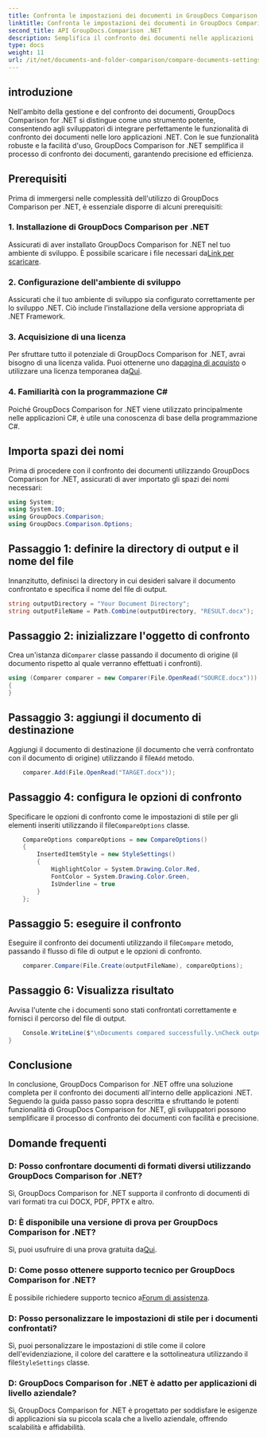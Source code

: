 ```yaml
---
title: Confronta le impostazioni dei documenti in GroupDocs Comparison per .NET
linktitle: Confronta le impostazioni dei documenti in GroupDocs Comparison per .NET
second_title: API GroupDocs.Comparison .NET
description: Semplifica il confronto dei documenti nelle applicazioni .NET con GroupDocs Comparison. Confronta i documenti senza sforzo con funzionalità avanzate.
type: docs
weight: 11
url: /it/net/documents-and-folder-comparison/compare-documents-settings-dotnet/
---
```

## introduzione
Nell'ambito della gestione e del confronto dei documenti, GroupDocs Comparison for .NET si distingue come uno strumento potente, consentendo agli sviluppatori di integrare perfettamente le funzionalità di confronto dei documenti nelle loro applicazioni .NET. Con le sue funzionalità robuste e la facilità d'uso, GroupDocs Comparison for .NET semplifica il processo di confronto dei documenti, garantendo precisione ed efficienza.
## Prerequisiti
Prima di immergersi nelle complessità dell'utilizzo di GroupDocs Comparison per .NET, è essenziale disporre di alcuni prerequisiti:
### 1. Installazione di GroupDocs Comparison per .NET
 Assicurati di aver installato GroupDocs Comparison for .NET nel tuo ambiente di sviluppo. È possibile scaricare i file necessari da[Link per scaricare](https://releases.groupdocs.com/comparison/net/).
### 2. Configurazione dell'ambiente di sviluppo
Assicurati che il tuo ambiente di sviluppo sia configurato correttamente per lo sviluppo .NET. Ciò include l'installazione della versione appropriata di .NET Framework.
### 3. Acquisizione di una licenza
Per sfruttare tutto il potenziale di GroupDocs Comparison for .NET, avrai bisogno di una licenza valida. Puoi ottenerne uno da[pagina di acquisto](https://purchase.groupdocs.com/buy) o utilizzare una licenza temporanea da[Qui](https://purchase.groupdocs.com/temporary-license/).
### 4. Familiarità con la programmazione C#
Poiché GroupDocs Comparison for .NET viene utilizzato principalmente nelle applicazioni C#, è utile una conoscenza di base della programmazione C#.

## Importa spazi dei nomi
Prima di procedere con il confronto dei documenti utilizzando GroupDocs Comparison for .NET, assicurati di aver importato gli spazi dei nomi necessari:
```csharp
using System;
using System.IO;
using GroupDocs.Comparison;
using GroupDocs.Comparison.Options;
```
## Passaggio 1: definire la directory di output e il nome del file
Innanzitutto, definisci la directory in cui desideri salvare il documento confrontato e specifica il nome del file di output.
```csharp
string outputDirectory = "Your Document Directory";
string outputFileName = Path.Combine(outputDirectory, "RESULT.docx");
```
## Passaggio 2: inizializzare l'oggetto di confronto
 Crea un'istanza di`Comparer` classe passando il documento di origine (il documento rispetto al quale verranno effettuati i confronti).
```csharp
using (Comparer comparer = new Comparer(File.OpenRead("SOURCE.docx")))
{
}
```
## Passaggio 3: aggiungi il documento di destinazione
 Aggiungi il documento di destinazione (il documento che verrà confrontato con il documento di origine) utilizzando il file`Add` metodo.
```csharp
    comparer.Add(File.OpenRead("TARGET.docx"));
```
## Passaggio 4: configura le opzioni di confronto
 Specificare le opzioni di confronto come le impostazioni di stile per gli elementi inseriti utilizzando il file`CompareOptions` classe.
```csharp
    CompareOptions compareOptions = new CompareOptions()
    {
        InsertedItemStyle = new StyleSettings()
        {
            HighlightColor = System.Drawing.Color.Red,
            FontColor = System.Drawing.Color.Green,
            IsUnderline = true
        }
    };
```
## Passaggio 5: eseguire il confronto
 Eseguire il confronto dei documenti utilizzando il file`Compare` metodo, passando il flusso di file di output e le opzioni di confronto.
```csharp
    comparer.Compare(File.Create(outputFileName), compareOptions);
```
## Passaggio 6: Visualizza risultato
Avvisa l'utente che i documenti sono stati confrontati correttamente e fornisci il percorso del file di output.
```csharp
    Console.WriteLine($"\nDocuments compared successfully.\nCheck output in {Directory.GetCurrentDirectory()}.");
}
```

## Conclusione
In conclusione, GroupDocs Comparison for .NET offre una soluzione completa per il confronto dei documenti all'interno delle applicazioni .NET. Seguendo la guida passo passo sopra descritta e sfruttando le potenti funzionalità di GroupDocs Comparison for .NET, gli sviluppatori possono semplificare il processo di confronto dei documenti con facilità e precisione.
## Domande frequenti
### D: Posso confrontare documenti di formati diversi utilizzando GroupDocs Comparison for .NET?
Sì, GroupDocs Comparison for .NET supporta il confronto di documenti di vari formati tra cui DOCX, PDF, PPTX e altro.
### D: È disponibile una versione di prova per GroupDocs Comparison for .NET?
 Sì, puoi usufruire di una prova gratuita da[Qui](https://releases.groupdocs.com/).
### D: Come posso ottenere supporto tecnico per GroupDocs Comparison for .NET?
 È possibile richiedere supporto tecnico a[Forum di assistenza](https://forum.groupdocs.com/c/comparison/12).
### D: Posso personalizzare le impostazioni di stile per i documenti confrontati?
 Sì, puoi personalizzare le impostazioni di stile come il colore dell'evidenziazione, il colore del carattere e la sottolineatura utilizzando il file`StyleSettings` classe.
### D: GroupDocs Comparison for .NET è adatto per applicazioni di livello aziendale?
Sì, GroupDocs Comparison for .NET è progettato per soddisfare le esigenze di applicazioni sia su piccola scala che a livello aziendale, offrendo scalabilità e affidabilità.